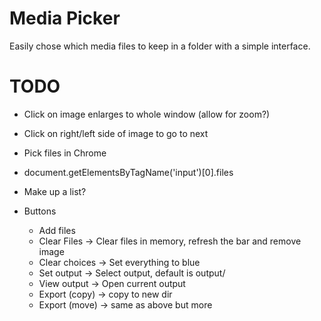 # Media Picker
Easily chose which media files to keep in a folder with a simple interface.


# TODO
- Click on image enlarges to whole window (allow for zoom?)
- Click on right/left side of image to go to next

- Pick files in Chrome
- document.getElementsByTagName('input')[0].files
- Make up a list?

- Buttons
    - Add files
    - Clear Files -> Clear files in memory, refresh the bar and remove image
    - Clear choices -> Set everything to blue
    - Set output -> Select output, default is output/
    - View output -> Open current output
    - Export (copy) -> copy to new dir
    - Export (move) -> same as above but more